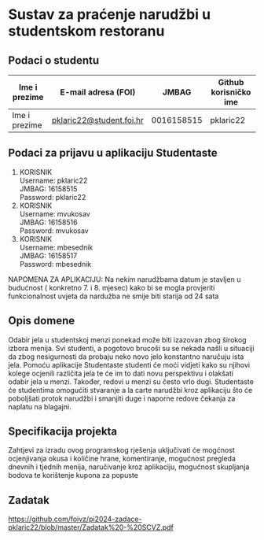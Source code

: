 
# Sustav za praćenje narudžbi u studentskom restoranu

## Podaci o studentu

Ime i prezime | E-mail adresa (FOI) | JMBAG | Github korisničko ime
------------  | ------------------- | ----- | ---------------------
Ime i prezime | pklaric22@student.foi.hr | 0016158515 | pklaric22

## Podaci za prijavu u aplikaciju Studentaste
1. KORISNIK  
   Username: pklaric22  
   JMBAG: 16158515  
   Password: pklaric22  
2. KORISNIK  
   Username: mvukosav  
   JMBAG: 16158516  
   Password: mvukosav  
3. KORISNIK  
   Username: mbesednik  
   JMBAG: 16158517  
   Password: mbesednik  

NAPOMENA ZA APLIKACIJU: Na nekim narudžbama datum je stavljen u budućnost ( konkretno 7. i 8. mjesec) kako bi se mogla provjeriti funkcionalnost uvjeta da nardužba ne smije biti starija od 24 sata
## Opis domene
Odabir jela u studentskoj menzi ponekad može biti izazovan zbog širokog izbora menija. Svi studenti, a pogotovo brucoši su se nekada našli u situaciji da zbog nesigurnosti da probaju neko novo jelo konstantno naručuju ista jela. Pomoću aplikacije Studentaste studenti će moći vidjeti kako su njihovi kolege ocjenili različita jela te će im to dati novu perspektivu i olakšati odabir jela u menzi. Također, redovi u menzi su često vrlo dugi. Studentaste će studentima omogućiti stvaranje a la carte narudžbi kroz aplikaciju što će poboljšati protok narudžbi i smanjiti duge i naporne redove čekanja za naplatu na blagajni.

## Specifikacija projekta
Zahtjevi za izradu ovog programskog rješenja uključivati će mogćnost ocjenjivanja okusa i količine hrane, komentiranje, mogućnost pregleda dnevnih i tjednih menija, naručivanje kroz aplikaciju, mogućnost skupljanja bodova te korištenje kupona za popuste

## Zadatak
https://github.com/foivz/pi2024-zadace-pklaric22/blob/master/Zadatak%20-%20SCVZ.pdf

